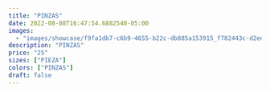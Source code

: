 ```yaml
---
title: "PINZAS"
date: 2022-08-08T16:47:54.6882540-05:00
images:
  - "images/showcase/f9fa1db7-c6b9-4655-b22c-db885a153915_f782443c-d2ed-42cb-a868-b356d47e18e4.webp"
description: "PINZAS"
price: "25"
sizes: ["PIEZA"]
colors: ["PINZAS"]
draft: false
---
```

